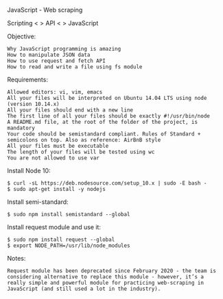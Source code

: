 JavaScript - Web scraping

Scripting < > API < > JavaScript

Objective:

    Why JavaScript programming is amazing
    How to manipulate JSON data
    How to use request and fetch API
    How to read and write a file using fs module

Requirements:

    Allowed editors: vi, vim, emacs
    All your files will be interpreted on Ubuntu 14.04 LTS using node (version 10.14.x)
    All your files should end with a new line
    The first line of all your files should be exactly #!/usr/bin/node
    A README.md file, at the root of the folder of the project, is mandatory
    Your code should be semistandard compliant. Rules of Standard + semicolons on top. Also as reference: AirBnB style
    All your files must be executable
    The length of your files will be tested using wc
    You are not allowed to use var

Install Node 10:

    $ curl -sL https://deb.nodesource.com/setup_10.x | sudo -E bash -
    $ sudo apt-get install -y nodejs

Install semi-standard:

    $ sudo npm install semistandard --global

Install request module and use it:

    $ sudo npm install request --global
    $ export NODE_PATH=/usr/lib/node_modules

Notes:

    Request module has been deprecated since February 2020 - the team is considering alternative to replace this module - however, it’s a really simple and powerful module for practicing web-scraping in JavaScript (and still used a lot in the industry).
